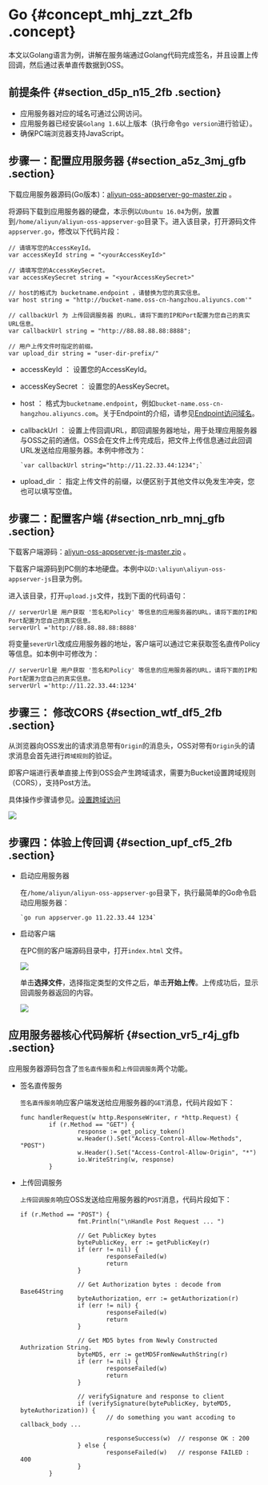 # Go {#concept_mhj_zzt_2fb .concept}

本文以Golang语言为例，讲解在服务端通过Golang代码完成签名，并且设置上传回调，然后通过表单直传数据到OSS。

## 前提条件 {#section_d5p_n15_2fb .section}

-   应用服务器对应的域名可通过公网访问。
-   应用服务器已经安装`Golang 1.6`以上版本（执行命令`go version`进行验证）。
-   确保PC端浏览器支持JavaScript。

## 步骤一：配置应用服务器 {#section_a5z_3mj_gfb .section}

下载应用服务器源码\(Go版本\)：[aliyun-oss-appserver-go-master.zip](https://yuque.antfin-inc.com/attachments/lark/0/2018/zip/27853/1537840921270-c4fedf91-8c09-451c-9357-b19341432372.zip) 。

将源码下载到应用服务器的硬盘，本示例以`Ubuntu 16.04`为例，放置到`/home/aliyun/aliyun-oss-appserver-go`目录下。进入该目录，打开源码文件`appserver.go`，修改以下代码片段：

```
// 请填写您的AccessKeyId。
var accessKeyId string = "<yourAccessKeyId>"

// 请填写您的AccessKeySecret。
var accessKeySecret string = "<yourAccessKeySecret>"

// host的格式为 bucketname.endpoint ，请替换为您的真实信息。
var host string = "http://bucket-name.oss-cn-hangzhou.aliyuncs.com'"

// callbackUrl 为 上传回调服务器 的URL，请将下面的IP和Port配置为您自己的真实URL信息。
var callbackUrl string = "http://88.88.88.88:8888";

// 用户上传文件时指定的前缀。
var upload_dir string = "user-dir-prefix/"
```

-   accessKeyId ： 设置您的AccessKeyId。
-   accessKeySecret ： 设置您的AessKeySecret。
-   host ： 格式为`bucketname.endpoint`，例如`bucket-name.oss-cn-hangzhou.aliyuncs.com`。关于Endpoint的介绍，请参见[Endpoint访问域名](https://help.aliyun.com/document_detail/31827.html?spm=a2c4g.11186623.2.26.63f561e4APLM8H#concept_izx_fmt_tdb__section_s3j_nmt_tdb)。
-   callbackUrl ： 设置上传回调URL，即回调服务器地址，用于处理应用服务器与OSS之前的通信。OSS会在文件上传完成后，把文件上传信息通过此回调URL发送给应用服务器。本例中修改为：

    ```
    `var callbackUrl string="http://11.22.33.44:1234";`
    ```

-   upload\_dir ： 指定上传文件的前缀，以便区别于其他文件以免发生冲突，您也可以填写空值。

## 步骤二：配置客户端 {#section_nrb_mnj_gfb .section}

下载客户端源码：[aliyun-oss-appserver-js-master.zip](https://yuque.antfin-inc.com/attachments/lark/0/2018/zip/27853/1537840946252-b57c99f0-df01-41bd-8893-95de8bfba95d.zip) 。

下载客户端源码到PC侧的本地硬盘。本例中以`D:\aliyun\aliyun-oss-appserver-js`目录为例。

进入该目录，打开`upload.js`文件，找到下面的代码语句：

```
// serverUrl是 用户获取 '签名和Policy' 等信息的应用服务器的URL，请将下面的IP和Port配置为您自己的真实信息。
serverUrl ='http://88.88.88.88:8888'
```

将变量`severUrl`改成应用服务器的地址，客户端可以通过它来获取签名直传Policy等信息。如本例中可修改为：

```
// serverUrl是 用户获取 '签名和Policy' 等信息的应用服务器的URL，请将下面的IP和Port配置为您自己的真实信息。
serverUrl ='http://11.22.33.44:1234'
```

## 步骤三： 修改CORS {#section_wtf_df5_2fb .section}

从浏览器向OSS发出的请求消息带有`Origin`的消息头，OSS对带有`Origin`头的请求消息会首先进行`跨域规则`的验证。

即客户端进行表单直接上传到OSS会产生跨域请求，需要为Bucket设置跨域规则（CORS），支持Post方法。

具体操作步骤请参见。[设置跨域访问](../../../../cn.zh-CN/控制台用户指南/管理存储空间/设置跨域访问.md#)

![](http://static-aliyun-doc.oss-cn-hangzhou.aliyuncs.com/assets/img/21672/153797185812308_zh-CN.png)

## 步骤四：体验上传回调 {#section_upf_cf5_2fb .section}

-   启动应用服务器

    在`/home/aliyun/aliyun-oss-appserver-go`目录下，执行最简单的Go命令启动应用服务器：

    ```
    `go run appserver.go 11.22.33.44 1234`
    ```

-   启动客户端

    在PC侧的客户端源码目录中，打开`index.html` 文件。

    ![](http://static-aliyun-doc.oss-cn-hangzhou.aliyuncs.com/assets/img/21672/153797185912306_zh-CN.png)

    单击**选择文件**，选择指定类型的文件之后，单击**开始上传**。上传成功后，显示回调服务器返回的内容。

    ![](http://static-aliyun-doc.oss-cn-hangzhou.aliyuncs.com/assets/img/21672/153797185912309_zh-CN.png)


## 应用服务器核心代码解析 {#section_vr5_r4j_gfb .section}

应用服务器源码包含了`签名直传服务`和`上传回调服务`两个功能。

-   签名直传服务

    `签名直传服务`响应客户端发送给应用服务器的`GET`消息，代码片段如下：

    ```
    func handlerRequest(w http.ResponseWriter, r *http.Request) {   
            if (r.Method == "GET") {
                    response := get_policy_token()
                    w.Header().Set("Access-Control-Allow-Methods", "POST")
                    w.Header().Set("Access-Control-Allow-Origin", "*")
                    io.WriteString(w, response)
    		}
    ```

-   上传回调服务

    `上传回调服务`响应OSS发送给应用服务器的`POST`消息，代码片段如下：

    ```
    if (r.Method == "POST") {
                    fmt.Println("\nHandle Post Request ... ")
    
                    // Get PublicKey bytes
                    bytePublicKey, err := getPublicKey(r)
                    if (err != nil) {
                            responseFailed(w)
                            return
                    }
    
                    // Get Authorization bytes : decode from Base64String
                    byteAuthorization, err := getAuthorization(r)
                    if (err != nil) {
                            responseFailed(w)
                            return
                    }
    
                    // Get MD5 bytes from Newly Constructed Authrization String. 
                    byteMD5, err := getMD5FromNewAuthString(r)
                    if (err != nil) {
                            responseFailed(w)
                            return
                    }
    
                    // verifySignature and response to client 
                    if (verifySignature(bytePublicKey, byteMD5, byteAuthorization)) {
                            // do something you want accoding to callback_body ...
    
                            responseSuccess(w)  // response OK : 200  
                    } else {
                            responseFailed(w)   // response FAILED : 400 
                    }
            }
    ```


